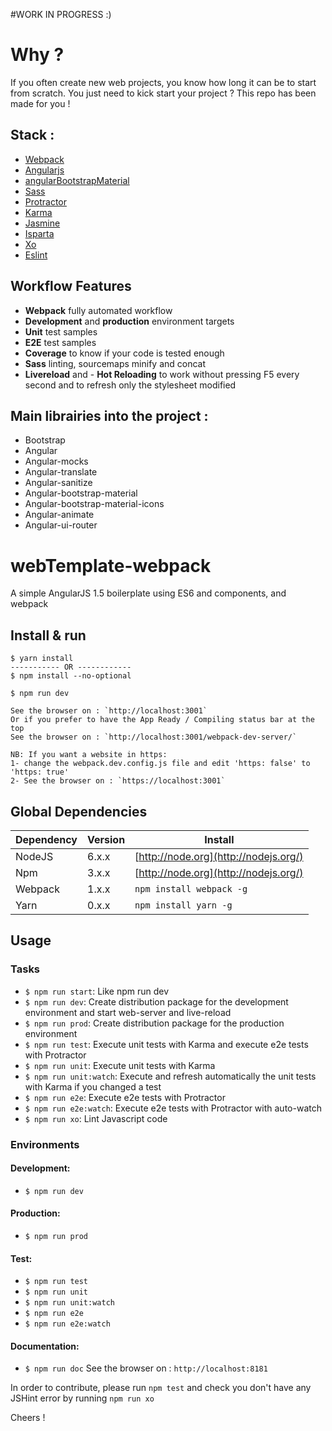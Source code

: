 #WORK IN PROGRESS :)

# Why ?
If you often create new web projects, you know how long it can be to start from scratch.
You just need to kick start your project ? This repo has been made for you !

## Stack :
- [Webpack](https://webpack.github.io/docs/)
- [Angularjs](https://angularjs.org/)
- [angularBootstrapMaterial](http://fezvrasta.github.io/bootstrap-material-design/)
- [Sass](http://sass-lang.com/)
- [Protractor](http://www.protractortest.org/#/)
- [Karma](http://karma-runner.github.io/)
- [Jasmine](http://jasmine.github.io/2.5/introduction.html)
- [Isparta](https://github.com/deepsweet/isparta-loader)
- [Xo](https://github.com/sindresorhus/xo)
- [Eslint](http://eslint.org/)

## Workflow Features
- **Webpack** fully automated workflow
- **Development** and **production** environment targets
- **Unit** test samples
- **E2E** test samples
- **Coverage** to know if your code is tested enough
- **Sass** linting, sourcemaps minify and concat
- **Livereload** and - **Hot Reloading** to work without pressing F5 every second and to refresh only the stylesheet modified

## Main librairies into the project :
- Bootstrap
- Angular
- Angular-mocks
- Angular-translate
- Angular-sanitize
- Angular-bootstrap-material
- Angular-bootstrap-material-icons
- Angular-animate
- Angular-ui-router

# webTemplate-webpack
A simple AngularJS 1.5 boilerplate using ES6 and components, and webpack

## Install & run
```
$ yarn install
----------- OR ------------   
$ npm install --no-optional   

$ npm run dev   

See the browser on : `http://localhost:3001`
Or if you prefer to have the App Ready / Compiling status bar at the top
See the browser on : `http://localhost:3001/webpack-dev-server/`

NB: If you want a website in https:
1- change the webpack.dev.config.js file and edit 'https: false' to 'https: true'
2- See the browser on : `https://localhost:3001`
```

## Global Dependencies
| Dependency | Version | Install                               |
| ---------- | ------- | ------------------------------------- |
| NodeJS     | 6.x.x   | [http://node.org](http://nodejs.org/) |
| Npm        | 3.x.x   | [http://node.org](http://nodejs.org/) |
| Webpack    | 1.x.x   | `npm install webpack -g`              |
| Yarn       | 0.x.x   | `npm install yarn -g`                 |

## Usage
### Tasks
- `$ npm run start`: Like npm run dev
- `$ npm run dev`: Create distribution package for the development environment and start web-server and live-reload
- `$ npm run prod`: Create distribution package for the production environment
- `$ npm run test`: Execute unit tests with Karma and execute e2e tests with Protractor
- `$ npm run unit`: Execute unit tests with Karma
- `$ npm run unit:watch`: Execute and refresh automatically the unit tests with Karma if you changed a test
- `$ npm run e2e`: Execute e2e tests with Protractor
- `$ npm run e2e:watch`: Execute e2e tests with Protractor with auto-watch
- `$ npm run xo`: Lint Javascript code


### Environments
#### Development:
- `$ npm run dev`

#### Production:
- `$ npm run prod`

#### Test:
- `$ npm run test`
- `$ npm run unit`
- `$ npm run unit:watch`
- `$ npm run e2e`
- `$ npm run e2e:watch`

#### Documentation:
- `$ npm run doc`
See the browser on : `http://localhost:8181`

In order to contribute, please run `npm test` and check you don't have any JSHint error by running `npm run xo`

Cheers !

